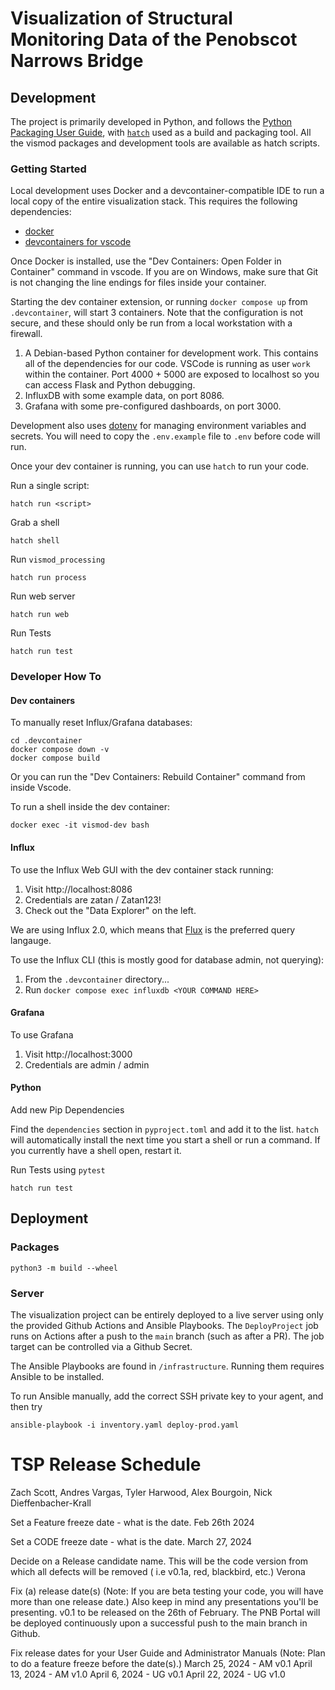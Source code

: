 # Visualization of Structural Monitoring Data of the Penobscot Narrows Bridge

## Development

The project is primarily developed in Python, and follows the 
[Python Packaging User Guide](https://packaging.python.org/en/latest/overview/),
with [`hatch`](https://hatch.pypa.io/latest/) used as a build and packaging tool.
All the vismod packages and development tools are available as hatch scripts.

### Getting Started

Local development uses Docker and a devcontainer-compatible IDE to run a local
copy of the entire visualization stack. This requires the following dependencies:

- [docker](https://docs.docker.com/get-docker/)
- [devcontainers for vscode](https://code.visualstudio.com/docs/devcontainers/containers)

Once Docker is installed, use the "Dev Containers: Open Folder in Container" command in
vscode. If you are on Windows, make sure that Git is not changing the line endings
for files inside your container.

Starting the dev container extension, or running `docker compose up` from `.devcontainer`,
will start 3 containers. Note that the configuration is not secure, and these should only be
run from a local workstation with a firewall.

1. A Debian-based Python container for development work. This contains all of the dependencies for our code. VSCode is running as user `work` within the container.
Port 4000 + 5000 are exposed to localhost so you can access Flask and Python debugging.
2. InfluxDB with some example data, on port 8086.
3. Grafana with some pre-configured dashboards, on port 3000.

Development also uses [dotenv](https://dev.to/jakewitcher/using-env-files-for-environment-variables-in-python-applications-55a1)
for managing environment variables and secrets. You will need to copy the
`.env.example` file to `.env` before code will run.

Once your dev container is running, you can use `hatch` to run your code.

Run a single script:
```
hatch run <script>
```

Grab a shell
```
hatch shell
```

Run `vismod_processing`

```
hatch run process
```

Run web server

```
hatch run web
```

Run Tests
```
hatch run test
```

### Developer How To

#### Dev containers

To manually reset Influx/Grafana databases:

```
cd .devcontainer
docker compose down -v
docker compose build
```
Or you can run the "Dev Containers: Rebuild Container" command from inside Vscode.


To run a shell inside the dev container:

```
docker exec -it vismod-dev bash
```

#### Influx

To use the Influx Web GUI with the dev container stack running:

1. Visit http://localhost:8086
2. Credentials are zatan / Zatan123!
3. Check out the "Data Explorer" on the left.

We are using Influx 2.0, which means that [Flux](https://docs.influxdata.com/influxdb/v2/query-data/get-started/)
is the preferred query langauge.

To use the Influx CLI (this is mostly good for database admin, not querying):

1. From the `.devcontainer` directory...
2. Run `docker compose exec influxdb <YOUR COMMAND HERE>`


#### Grafana

To use Grafana

1. Visit http://localhost:3000
2. Credentials are admin / admin


#### Python

Add new Pip Dependencies

Find the `dependencies` section in `pyproject.toml` and add it to the list.
`hatch` will automatically install the next time you start a shell or run
a command. If you currently have a shell open, restart it.

Run Tests using `pytest`

```
hatch run test
```

## Deployment

### Packages

```
python3 -m build --wheel
```

### Server

The visualization project can be entirely deployed to a live server
using only the provided Github Actions and Ansible Playbooks. The `DeployProject`
job runs on Actions after a push to the `main` branch (such as after a PR).
The job target can be controlled via a Github Secret.

The Ansible Playbooks are found in `/infrastructure`. Running them requires
Ansible to be installed.

To run Ansible manually, add the correct SSH private key to your agent,
and then try

```
ansible-playbook -i inventory.yaml deploy-prod.yaml
```


# TSP Release Schedule

Zach Scott, Andres Vargas, Tyler Harwood,	Alex Bourgoin, Nick Dieffenbacher-Krall

Set a Feature freeze date - what is the date.
Feb 26th 2024

Set a CODE freeze date - what is the date.
March 27, 2024

Decide on a Release candidate name. This will be the code version from which all defects will be removed ( i.e v0.1a, red, blackbird, etc.)
	Verona

Fix (a) release date(s)  (Note:  If you are beta testing your code, you will have more than one release date.) Also keep in mind any presentations you'll be presenting.
v0.1 to be released on the 26th of February.
The PNB Portal will be deployed continuously upon a successful push to the main branch in Github.

Fix release dates for your User Guide and Administrator Manuals  (Note:  Plan to do a feature freeze before the date(s).)
	March 25, 2024 - AM v0.1
	April 13, 2024 - AM v1.0
	April 6, 2024 - UG v0.1
	April 22, 2024 - UG v1.0

